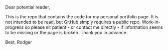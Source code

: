 Dear potential reader, 

This is the repo that contains the code for my personal portfolio page. It is not intended to be read, but GitHub simply requires a public repo. 
Work-in-progress so please sit patient - or contact me directly - if information seems to be missing or the page is broken. Thank you in advance.

Best,
Rodger
